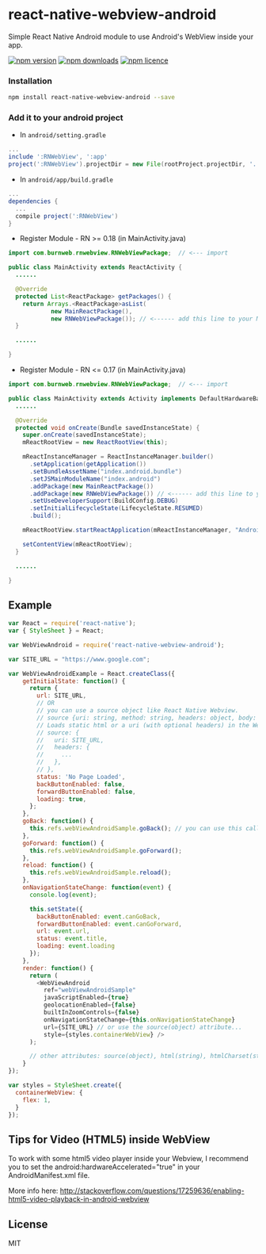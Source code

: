 # react-native-webview-android
Simple React Native Android module to use Android's WebView inside your app.

[![npm version](http://img.shields.io/npm/v/react-native-webview-android.svg?style=flat-square)](https://npmjs.org/package/react-native-webview-android "View this project on npm")
[![npm downloads](http://img.shields.io/npm/dm/react-native-webview-android.svg?style=flat-square)](https://npmjs.org/package/react-native-webview-android "View this project on npm")
[![npm licence](http://img.shields.io/npm/l/react-native-webview-android.svg?style=flat-square)](https://npmjs.org/package/react-native-webview-android "View this project on npm")

### Installation

```bash
npm install react-native-webview-android --save
```

### Add it to your android project

* In `android/setting.gradle`

```gradle
...
include ':RNWebView', ':app'
project(':RNWebView').projectDir = new File(rootProject.projectDir, '../node_modules/react-native-webview-android/android')
```

* In `android/app/build.gradle`

```gradle
...
dependencies {
  ...
  compile project(':RNWebView')
}
```

* Register Module - RN >= 0.18 (in MainActivity.java)

```java
import com.burnweb.rnwebview.RNWebViewPackage;  // <--- import

public class MainActivity extends ReactActivity {
  ......

  @Override
  protected List<ReactPackage> getPackages() {
    return Arrays.<ReactPackage>asList(
            new MainReactPackage(),
            new RNWebViewPackage()); // <------ add this line to your MainActivity class
  }

  ......

}
```

* Register Module - RN <= 0.17 (in MainActivity.java)

```java
import com.burnweb.rnwebview.RNWebViewPackage;  // <--- import

public class MainActivity extends Activity implements DefaultHardwareBackBtnHandler {
  ......

  @Override
  protected void onCreate(Bundle savedInstanceState) {
    super.onCreate(savedInstanceState);
    mReactRootView = new ReactRootView(this);

    mReactInstanceManager = ReactInstanceManager.builder()
      .setApplication(getApplication())
      .setBundleAssetName("index.android.bundle")
      .setJSMainModuleName("index.android")
      .addPackage(new MainReactPackage())
      .addPackage(new RNWebViewPackage()) // <------ add this line to your MainActivity class
      .setUseDeveloperSupport(BuildConfig.DEBUG)
      .setInitialLifecycleState(LifecycleState.RESUMED)
      .build();

    mReactRootView.startReactApplication(mReactInstanceManager, "AndroidRNSample", null);

    setContentView(mReactRootView);
  }

  ......

}
```

## Example
```javascript
var React = require('react-native');
var { StyleSheet } = React;

var WebViewAndroid = require('react-native-webview-android');

var SITE_URL = "https://www.google.com";

var WebViewAndroidExample = React.createClass({
    getInitialState: function() {
      return {
        url: SITE_URL,
        // OR
        // you can use a source object like React Native Webview.
        // source {uri: string, method: string, headers: object, body: string}, {html: string, baseUrl: string}
        // Loads static html or a uri (with optional headers) in the WebView. <Just like React Native's version>
        // source: {
        //   uri: SITE_URL,
        //   headers: {
        //     ...
        //   },
        // },
        status: 'No Page Loaded',
        backButtonEnabled: false,
        forwardButtonEnabled: false,
        loading: true,
      };
    },
    goBack: function() {
      this.refs.webViewAndroidSample.goBack(); // you can use this callbacks to control webview
    },
    goForward: function() {
      this.refs.webViewAndroidSample.goForward();
    },
    reload: function() {
      this.refs.webViewAndroidSample.reload();
    },
    onNavigationStateChange: function(event) {
      console.log(event);

      this.setState({
        backButtonEnabled: event.canGoBack,
        forwardButtonEnabled: event.canGoForward,
        url: event.url,
        status: event.title,
        loading: event.loading
      });
    },
    render: function() {
      return (
        <WebViewAndroid
          ref="webViewAndroidSample"
          javaScriptEnabled={true}
          geolocationEnabled={false}
          builtInZoomControls={false}
          onNavigationStateChange={this.onNavigationStateChange}
          url={SITE_URL} // or use the source(object) attribute...
          style={styles.containerWebView} />
      );

      // other attributes: source(object), html(string), htmlCharset(string), baseUrl(string), injectedJavaScript(string), disableCookies(bool), disablePlugins(bool), userAgent(string)
    }
});

var styles = StyleSheet.create({
  containerWebView: {
    flex: 1,
  }
});
```

## Tips for Video (HTML5) inside WebView

To work with some html5 video player inside your Webview, I recommend you to set the android:hardwareAccelerated="true" in your AndroidManifest.xml file.

More info here: http://stackoverflow.com/questions/17259636/enabling-html5-video-playback-in-android-webview

## License
MIT
